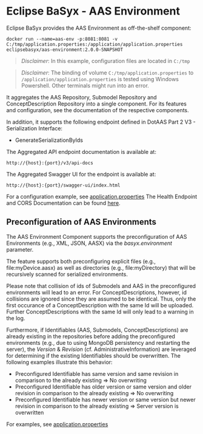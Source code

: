 # Eclipse BaSyx - AAS Environment
Eclipse BaSyx provides the AAS Environment as off-the-shelf component:

    docker run --name=aas-env -p:8081:8081 -v C:/tmp/application.properties:/application/application.properties eclipsebasyx/aas-environment:2.0.0-SNAPSHOT 

> *Disclaimer*: In this example, configuration files are located in `C:/tmp`

> *Disclaimer*: The binding of volume `C:/tmp/application.properties` to `/application/application.properties` is tested using Windows Powershell. Other terminals might run into an error.

It aggregates the AAS Repository, Submodel Repository and ConceptDescription Repository into a single component. For its features and configuration, see the documentation of the respective components.

In addition, it supports the following endpoint defined in DotAAS Part 2 V3 - Serialization Interface:
- GenerateSerializationByIds

The Aggregated API endpoint documentation is available at:

	http://{host}:{port}/v3/api-docs
	
The Aggregated Swagger UI for the endpoint is available at:

	http://{host}:{port}/swagger-ui/index.html

For a configuration example, see [application.properties](./basyx.aasenvironment.component/src/main/resources/application.properties)
The Health Endpoint and CORS Documentation can be found [here](../docs/Readme.md). 

## Preconfiguration of AAS Environments
The AAS Environment Component supports the preconfiguration of AAS Environments (e.g., XML, JSON, AASX) via the _basyx.environment_ parameter. 

The feature supports both preconfiguring explicit files (e.g., file:myDevice.aasx) as well as directories (e.g., file:myDirectory) that will be recursively scanned for serialized environments.

Please note that collision of ids of Submodels and AAS in the preconfigured environments will lead to an error. For ConceptDescriptions, however, id collisions are ignored since they are assumed to be identical. Thus, only the first occurance of a ConceptDescription with the same Id will be uploaded. Further ConceptDescriptions with the same Id will only lead to a warning in the log. 

Furthermore, if Identifiables (AAS, Submodels, ConceptDescriptions) are already existing in the repositories before adding the preconfigured environments (e.g., due to using MongoDB persistency and restarting the server), the _Version_ & _Revision_ (cf. AdministrativeInformation) are leveraged for determining if the existing Identifiables should be overwritten. The following examples illustrate this behavior:
* Preconfigured Identifiable has same version and same revision in comparison to the already existing => No overwriting
* Preconfigured Identifiable has older version or same version and older revision in comparison to the already existing => No overwriting
* Preconfigured Identifiable has newer version or same version but newer revision in comparison to the already existing => Server version is overwritten


For examples, see [application.properties](./basyx.aasenvironment.component/src/main/resources/application.properties)
